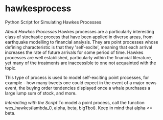 # hawkesprocess
Python Script for Simulating Hawkes Processes

*About Hawkes Processes*
Hawkes processes are a particularly interesting class of stochastic process that have been applied in diverse areas, from earthquake modelling to financial analysis. They are point processes whose defining characteristic is that they 'self-excite', meaning that each arrival increases the rate of future arrivals for some period of time. Hawkes processes are well established, particularly within the financial literature, yet many of the treatments are inaccessible to one not acquainted with the topic. 

This type of process is used to model self-exciting point processes, for example - how many tweets one could expect in the event of a major news event, the buying order tendencies displayed once a whale purchases a large lump sum of stock, and more. 

*Interacting with the Script*
To model a point process, call the function wes_hawkes(lambda_0, alpha, beta, bigTboi). Keep in mind that alpha <= beta. 
